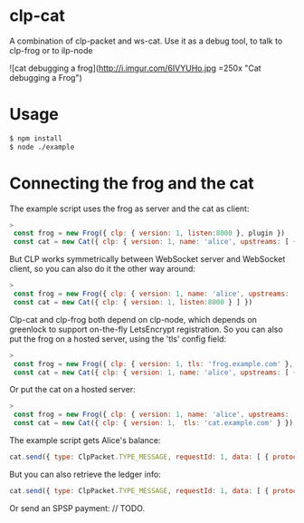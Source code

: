 # clp-cat
A combination of clp-packet and ws-cat. Use it as a debug tool, to talk to clp-frog or to ilp-node

![cat debugging a frog](http://i.imgur.com/6IVYUHo.jpg =250x "Cat debugging a Frog")

# Usage

```sh
$ npm install
$ node ./example
```

# Connecting the frog and the cat

The example script uses the frog as server and the cat as client:

```js
>
 const frog = new Frog({ clp: { version: 1, listen:8000 }, plugin })
 const cat = new Cat({ clp: { version: 1, name: 'alice', upstreams: [ { url: 'ws://localhost:8000/frog/clp/v1', token: 'alice' } ] } })
```

But CLP works symmetrically between WebSocket server and WebSocket client, so you can also do it the other way around:

```js
>
 const frog = new Frog({ clp: { version: 1, name: 'alice', upstreams: [ { url: 'ws://localhost:8000/cat/clp/v1', token: 'alice' } ] }, plugin })
 const cat = new Cat({ clp: { version: 1, listen:8000 } ] })
```

Clp-cat and clp-frog both depend on clp-node, which depends on greenlock to support on-the-fly LetsEncrypt registration.
So you can also put the frog on a hosted server, using the 'tls' config field:

```js
>
 const frog = new Frog({ clp: { version: 1, tls: 'frog.example.com' }, plugin })
 const cat = new Cat({ clp: { version: 1, name: 'alice', upstreams: [ { url: 'wss://frog.example.com/frog/clp/v1', token: 'alice' } ] } })
```

Or put the cat on a hosted server:

```js
>
 const frog = new Frog({ clp: { version: 1, name: 'alice', upstreams: [ { url: 'wss://cat.example.com/cat/clp/v1', token: 'alice' } ] }, plugin })
 const cat = new Cat({ clp: { version: 1,  tls: 'cat.example.com' } })
```

The example script gets Alice's balance:

```js
cat.send({ type: ClpPacket.TYPE_MESSAGE, requestId: 1, data: [ { protocolName: 'balance', contentType: ClpPacket.MIME_APPLICATION_OCTET_STREAM, data: Buffer.from([ 0 ]) } ] })
```

But you can also retrieve the ledger info:

```js
cat.send({ type: ClpPacket.TYPE_MESSAGE, requestId: 1, data: [ { protocolName: 'balance', contentType: ClpPacket.MIME_APPLICATION_OCTET_STREAM, data: Buffer.from([ 0 ]) } ] })
```

Or send an SPSP payment:
// TODO.
